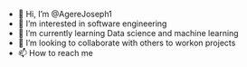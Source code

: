 - 👋 Hi, I’m @AgereJoseph1
- 👀 I’m interested in software engineering
- 🌱 I’m currently learning Data science and machine learning 
- 💞️ I’m looking to collaborate with others to workon projects
- 📫 How to reach me

<!---
AgereJoseph1/AgereJoseph1 is a ✨ special ✨ repository because its `README.md` (this file) appears on your GitHub profile.
You can click the Preview link to take a look at your changes.
--->
